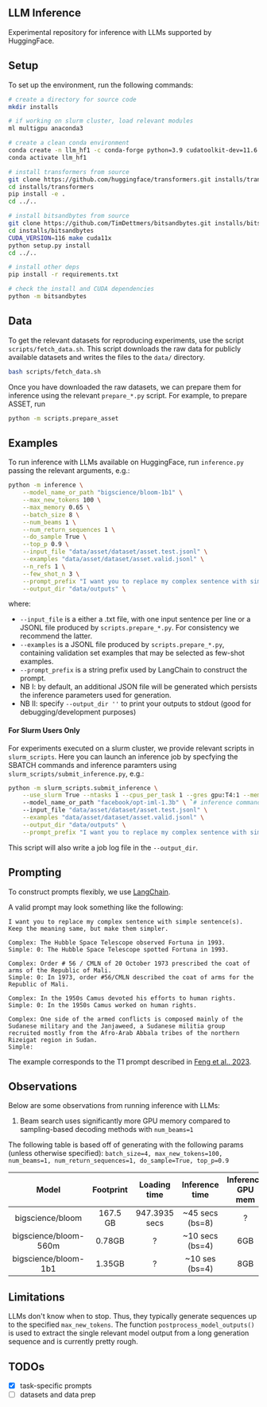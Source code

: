 ## LLM Inference

Experimental repository for inference with LLMs supported by HuggingFace.

## Setup

To set up the environment, run the following commands:

```bash
# create a directory for source code
mkdir installs

# if working on slurm cluster, load relevant modules
ml multigpu anaconda3

# create a clean conda environment
conda create -n llm_hf1 -c conda-forge python=3.9 cudatoolkit-dev=11.6 -y
conda activate llm_hf1

# install transformers from source
git clone https://github.com/huggingface/transformers.git installs/transformers
cd installs/transformers
pip install -e .
cd ../..

# install bitsandbytes from source
git clone https://github.com/TimDettmers/bitsandbytes.git installs/bitsandbytes
cd installs/bitsandbytes
CUDA_VERSION=116 make cuda11x
python setup.py install
cd ../..

# install other deps
pip install -r requirements.txt

# check the install and CUDA dependencies
python -m bitsandbytes
```


## Data

To get the relevant datasets for reproducing experiments, use the script `scripts/fetch_data.sh`. 
This script downloads the raw data for publicly available datasets and writes the files to the `data/` directory.

```bash
bash scripts/fetch_data.sh
```

Once you have downloaded the raw datasets, we can prepare them for inference using the relevant `prepare_*.py` script.
For example, to prepare ASSET, run

```bash
python -m scripts.prepare_asset
```

## Examples

To run inference with LLMs available on HuggingFace, run `inference.py` passing the relevant arguments, e.g.:

```bash
python -m inference \
	--model_name_or_path "bigscience/bloom-1b1" \
	--max_new_tokens 100 \
	--max_memory 0.65 \
	--batch_size 8 \
	--num_beams 1 \
	--num_return_sequences 1 \
	--do_sample True \
	--top_p 0.9 \
	--input_file "data/asset/dataset/asset.test.jsonl" \
	--examples "data/asset/dataset/asset.valid.jsonl" \
	--n_refs 1 \
	--few_shot_n 3 \
	--prompt_prefix "I want you to replace my complex sentence with simple sentence(s). Keep the meaning same, but make them simpler." \
	--output_dir "data/outputs" \
```

where:
- `--input_file` is a either a .txt file, with one input sentence per line or a JSONL file produced by `scripts.prepare_*.py`. For consistency we recommend the latter.
- `--examples` is a JSONL file produced by `scripts.prepare_*.py`, containing validation set examples that may be selected as few-shot examples.
- `--prompt_prefix` is a string prefix used by LangChain to construct the prompt.
- NB I: by default, an additional JSON file will be generated which persists the inference parameters used for generation.
- NB II: specify `--output_dir ''` to print your outputs to stdout (good for debugging/development purposes)

#### For Slurm Users Only

For experiments executed on a slurm cluster, we provide relevant scripts in `slurm_scripts`. Here you can launch an inference job by specfying the SBATCH commands and inference paramters using `slurm_scripts/submit_inference.py`, e.g.:

```bash
python -m slurm_scripts.submit_inference \
	--use_slurm True --ntasks 1 --cpus_per_task 1 --gres gpu:T4:1 --mem 32GB --time 01:00:00 \ `# SBATCH commands`
	--model_name_or_path "facebook/opt-iml-1.3b" \ `# inference commands`
	--input_file "data/asset/dataset/asset.test.jsonl" \
	--examples "data/asset/dataset/asset.valid.jsonl" \
	--output_dir "data/outputs" \
	--prompt_prefix "I want you to replace my complex sentence with simple sentence(s). Keep the meaning same, but make them simpler."
```

This script will also write a job log file in the `--output_dir`.

## Prompting

To construct prompts flexibly, we use [LangChain](https://github.com/hwchase17/langchain).

A valid prompt may look something like the following:

```
I want you to replace my complex sentence with simple sentence(s). Keep the meaning same, but make them simpler.

Complex: The Hubble Space Telescope observed Fortuna in 1993.
Simple: 0: The Hubble Space Telescope spotted Fortuna in 1993.

Complex: Order # 56 / CMLN of 20 October 1973 prescribed the coat of arms of the Republic of Mali.
Simple: 0: In 1973, order #56/CMLN described the coat of arms for the Republic of Mali.

Complex: In the 1950s Camus devoted his efforts to human rights.
Simple: 0: In the 1950s Camus worked on human rights.

Complex: One side of the armed conflicts is composed mainly of the Sudanese military and the Janjaweed, a Sudanese militia group recruited mostly from the Afro-Arab Abbala tribes of the northern Rizeigat region in Sudan.
Simple:
```

The example corresponds to the T1 prompt described in [Feng et al., 2023](http://arxiv.org/abs/2302.11957).

## Observations

Below are some observations from running inference with LLMs:

1. Beam search uses significantly more GPU memory compared to sampling-based decoding methods with `num_beams=1`
<!-- 2. Inference with `bigscience/bloom-560m` on a single T4 (16GB) GPU takes ~10 seconds per batch with `batch_size=4, max_new_tokens=100, num_beams=1, num_return_sequences=1, do_sample=True, top_p=0.9` and uses ~6GB GPU memory -->
<!-- 3. Inference with `bigscience/bloom-1b1` on a single T4 (16GB) GPU takes ~10 seconds per batch with `batch_size=4, max_new_tokens=100, num_beams=1, num_return_sequences=1, do_sample=True, top_p=0.9` and uses ~8GB GPU memory -->

The following table is based off of generating with the following params (unless otherwise specified): `batch_size=4, max_new_tokens=100, num_beams=1, num_return_sequences=1, do_sample=True, top_p=0.9`

| 		Model 		| 	Footprint       | Loading time  | Inference time  | Inference GPU mem |  # GPUS  |
| :---------------: | :---------------: | :-----------: | :-------------: | :---------------: | :------: |
| bigscience/bloom  | 	167.5 GB	    | 947.3935 secs | ~45 secs (bs=8) |          ?        | 4 (A100) |
| bigscience/bloom-560m | 0.78GB        |        ?      | ~10 secs (bs=4) |         6GB       |  1 (T4)  |
| bigscience/bloom-1b1  | 1.35GB        |        ?      | ~10 ses (bs=4)  |         8GB       |  1 (T4)  |


## Limitations

LLMs don't know when to stop. Thus, they typically generate sequences up to the specified `max_new_tokens`. 
The function `postprocess_model_outputs()` is used to extract the single relevant model output from a long generation sequence and is currently pretty rough.

## TODOs

- [x] task-specific prompts
- [ ] datasets and data prep